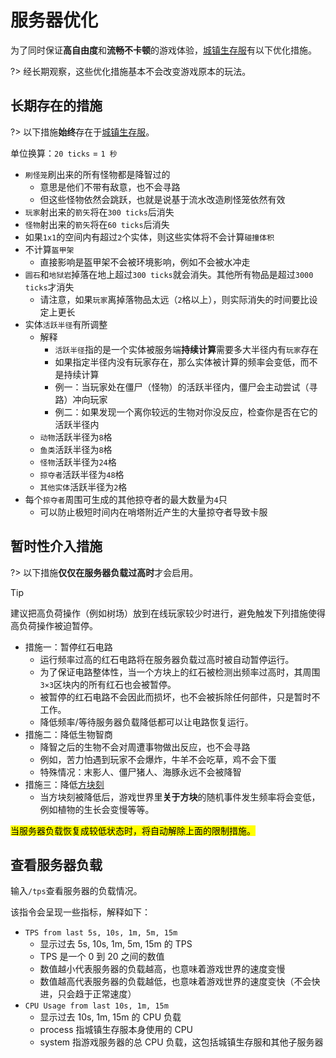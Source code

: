 # 服务器优化

为了同时保证**高自由度**和**流畅不卡顿**的游戏体验，[城镇生存服](/sur)有以下优化措施。

?> 经长期观察，这些优化措施基本不会改变游戏原本的玩法。

## 长期存在的措施

?> 以下措施**始终**存在于[城镇生存服](/sur)。

单位换算：`20 ticks` = `1 秒`

- `刷怪笼`刷出来的所有怪物都是降智过的
  - 意思是他们不带有敌意，也不会寻路
  - 但这些怪物依然会跳跃，也就是说基于流水改造刷怪笼依然有效
- `玩家`射出来的`箭矢`将在`300 ticks`后消失
- `怪物`射出来的`箭矢`将在`60 ticks`后消失
- 如果`1x1`的空间内有超过`2`个实体，则这些实体将不会计算`碰撞体积`
- 不计算`盔甲架`
  - 直接影响是盔甲架不会被环境影响，例如不会被水冲走
- `圆石`和`地狱岩`掉落在地上超过`300 ticks`就会消失。其他所有物品是超过`3000 ticks`才消失
  - 请注意，如果`玩家`离掉落物品太远（`2`格以上），则实际消失的时间要比设定上更长
- 实体`活跃半径`有所调整
  - 解释
    - `活跃半径`指的是一个实体被服务端**持续计算**需要多大半径内有`玩家`存在
    - 如果指定半径内没有玩家存在，那么实体被计算的频率会变低，而不是持续计算
    - 例一：当玩家处在僵尸（怪物）的活跃半径内，僵尸会主动尝试（寻路）冲向玩家
    - 例二：如果发现一个离你较远的生物对你没反应，检查你是否在它的活跃半径内
  - `动物`活跃半径为`8`格
  - `鱼类`活跃半径为`8`格
  - `怪物`活跃半径为`24`格
  - `掠夺者`活跃半径为`48`格
  - `其他实体`活跃半径为`2`格
- 每个`掠夺者`周围可生成的其他掠夺者的最大数量为`4`只
  - 可以防止极短时间内在哨塔附近产生的大量掠夺者导致卡服

## 暂时性介入措施

?>  以下措施**仅仅在服务器负载过高时**才会启用。

> [!tip]
> 建议把高负荷操作（例如树场）放到在线玩家较少时进行，避免触发下列措施使得高负荷操作被迫暂停。

- 措施一：暂停红石电路
  - 运行频率过高的红石电路将在服务器负载过高时被自动暂停运行。
  - 为了保证电路整体性，当一个方块上的红石被检测出频率过高时，其周围`3×3`区块内的所有红石也会被暂停。
  - 被暂停的红石电路不会因此而损坏，也不会被拆除任何部件，只是暂时不工作。
  - 降低频率/等待服务器负载降低都可以让电路恢复运行。
- 措施二：降低生物智商
  - 降智之后的生物不会对周遭事物做出反应，也不会寻路
  - 例如，苦力怕遇到玩家不会爆炸，牛羊不会吃草，鸡不会下蛋
  - 特殊情况：末影人、僵尸猪人、海豚永远不会被降智
- 措施三：降低[方块刻](https://minecraft-zh.gamepedia.com/%E5%88%BB#.E6.96.B9.E5.9D.97.E5.88.BB)
  - 当方块刻被降低后，游戏世界里**关于方块**的随机事件发生频率将会变低，例如植物的生长会变慢等等。

<mark>当服务器负载恢复成较低状态时，将自动解除上面的限制措施。</mark>

## 查看服务器负载

输入`/tps`查看服务器的负载情况。

该指令会呈现一些指标，解释如下：

- `TPS from last 5s, 10s, 1m, 5m, 15m`
  - 显示过去 5s, 10s, 1m, 5m, 15m 的 TPS
  - TPS 是一个 0 到 20 之间的数值
  - 数值越小代表服务器的负载越高，也意味着游戏世界的速度变慢
  - 数值越高代表服务器的负载越低，也意味着游戏世界的速度变快（不会快进，只会趋于正常速度）
- `CPU Usage from last 10s, 1m, 15m`
  - 显示过去 10s, 1m, 15m 的 CPU 负载
  - process 指城镇生存服本身使用的 CPU
  - system 指游戏服务器的总 CPU 负载，这包括城镇生存服和其他子服务器
